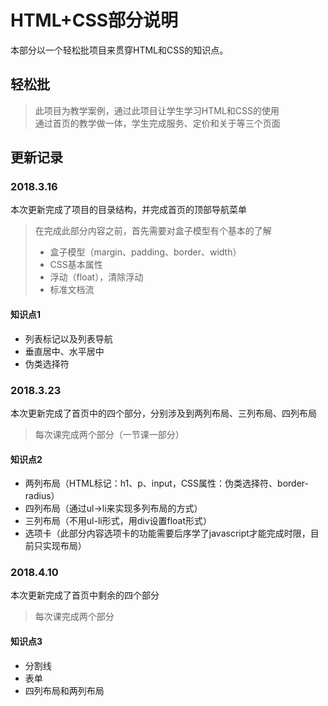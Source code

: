 # HTML+CSS部分说明

本部分以一个轻松批项目来贯穿HTML和CSS的知识点。

## 轻松批

> 此项目为教学案例，通过此项目让学生学习HTML和CSS的使用  
> 通过首页的教学做一体，学生完成服务、定价和关于等三个页面

## 更新记录

### 2018.3.16

本次更新完成了项目的目录结构，并完成首页的顶部导航菜单

> 在完成此部分内容之前，首先需要对盒子模型有个基本的了解
>
> * 盒子模型（margin、padding、border、width）
> * CSS基本属性
> * 浮动（float），清除浮动
> * 标准文档流

#### 知识点1

* 列表标记以及列表导航
* 垂直居中、水平居中
* 伪类选择符

### 2018.3.23

本次更新完成了首页中的四个部分，分别涉及到两列布局、三列布局、四列布局

> 每次课完成两个部分（一节课一部分）

#### 知识点2

* 两列布局（HTML标记：h1、p、input，CSS属性：伪类选择符、border-radius）
* 四列布局（通过ul-&gt;li来实现多列布局的方式）
* 三列布局（不用ul-li形式，用div设置float形式）
* 选项卡（此部分内容选项卡的功能需要后序学了javascript才能完成时限，目前只实现布局）

### 2018.4.10

本次更新完成了首页中剩余的四个部分

> 每次课完成两个部分

#### 知识点3

* 分割线
* 表单
* 四列布局和两列布局
